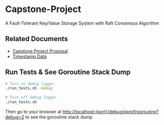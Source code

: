 # Capstone-Project

A Fault-Tolerant Key/Value Storage System with Raft Consensus Algorithm

## Related Documents

- [Capstone Project Proposal](https://docs.google.com/document/d/1X6tT59Wi79GaQ95csaioKsGmxmlS6OltIo7_B06zPKY/edit?usp=sharing)
- [Timestamp Data](https://docs.google.com/spreadsheets/d/1pZAP1ZwJSw5ikStkUlCAP-HZXAcn0GY5p6KzAoBi_DY/edit?usp=sharing)

## Run Tests & See Goroutine Stack Dump

```bash
# Turn on debug logger
./run_tests.sh -debug

# Turn off debug logger
./run_tests.sh
```

Then go to your browser at [http://localhost:{port}/debug/pprof/goroutine?debug=2](http://localhost:{port}/debug/pprof/goroutine?debug=2) to see the goroutine stack dump.

